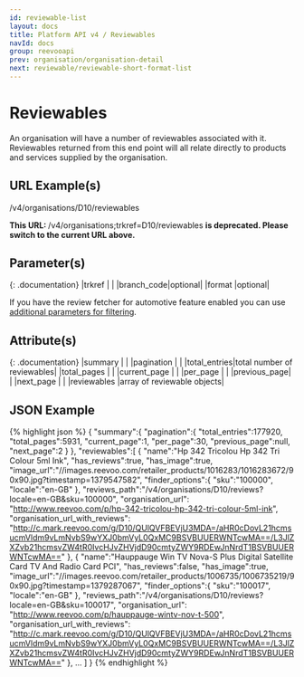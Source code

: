 ```yaml
---
id: reviewable-list
layout: docs
title: Platform API v4 / Reviewables
navId: docs
group: reevooapi
prev: organisation/organisation-detail
next: reviewable/reviewable-short-format-list
---
```


# Reviewables
An organisation will have a number of reviewables associated with it. Reviewables returned
from this end point will all relate directly to products and services supplied by the
organisation.

## URL Example(s)
/v4/organisations/D10/reviewables

<div class="warning">
  <strong>This URL: </strong>
  /v4/organisations;trkref=D10/reviewables
  <strong> is deprecated. Please switch to the current URL above.</strong><br/>
</div>

## Parameter(s)

{: .documentation}
|trkref     |        |
|branch_code|optional|
|format     |optional|

If you have the review fetcher for automotive feature enabled you can use
[additional parameters for filtering](../../review-fetcher).

## Attribute(s)

{: .documentation}
|summary                                    |                           |
|<span class="indent-1">pagination</span>   |                           |
|<span class="indent-2">total_entries</span>|total number of reviewables|
|<span class="indent-2">total_pages</span>  |                           |
|<span class="indent-2">current_page</span> |                           |
|<span class="indent-2">per_page</span>     |                           |
|<span class="indent-2">previous_page</span>|                           |
|<span class="indent-2">next_page</span>    |                           |
|reviewables                                |array of reviewable objects|

## JSON Example
{% highlight json %}
{
   "summary":{
      "pagination":{
         "total_entries":177920,
         "total_pages":5931,
         "current_page":1,
         "per_page":30,
         "previous_page":null,
         "next_page":2
      }
   },
   "reviewables":[
      {
         "name":"Hp 342 Tricolou Hp 342 Tri Colour 5ml Ink",
         "has_reviews":true,
         "has_image":true,
         "image_url":"//images.reevoo.com/retailer_products/1016283/1016283672/90x90.jpg?timestamp=1379547582",
         "finder_options":{
            "sku":"100000",
            "locale":"en-GB"
         },
         "reviews_path":"/v4/organisations/D10/reviews?locale=en-GB&sku=100000",
         "organisation_url": "http://www.reevoo.com/p/hp-342-tricolou-hp-342-tri-colour-5ml-ink",
         "organisation_url_with_reviews": "http://c.mark.reevoo.com/g/D10/QUlQVFBEVjU3MDA=/aHR0cDovL21hcmsucmVldm9vLmNvbS9wYXJ0bmVyL0QxMC9BSVBUUERWNTcwMA==/L3JlZXZvb21hcmsvZW4tR0IvcHJvZHVjdD90cmtyZWY9RDEwJnNrdT1BSVBUUERWNTcwMA=="
      },
      {
         "name":"Hauppauge Win TV Nova-S Plus Digital Satellite Card TV And Radio Card PCI",
         "has_reviews":false,
         "has_image":true,
         "image_url":"//images.reevoo.com/retailer_products/1006735/1006735219/90x90.jpg?timestamp=1379287067",
         "finder_options":{
            "sku":"100017",
            "locale":"en-GB"
         },
         "reviews_path":"/v4/organisations/D10/reviews?locale=en-GB&sku=100017",
         "organisation_url": "http://www.reevoo.com/p/hauppauge-wintv-nov-t-500",
         "organisation_url_with_reviews": "http://c.mark.reevoo.com/g/D10/QUlQVFBEVjU3MDA=/aHR0cDovL21hcmsucmVldm9vLmNvbS9wYXJ0bmVyL0QxMC9BSVBUUERWNTcwMA==/L3JlZXZvb21hcmsvZW4tR0IvcHJvZHVjdD90cmtyZWY9RDEwJnNrdT1BSVBUUERWNTcwMA=="
      },
      ...
   ]
}
{% endhighlight %}
